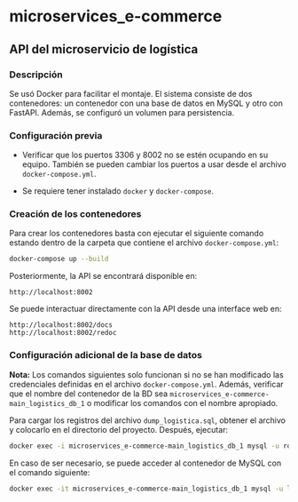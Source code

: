 # microservices_e-commerce

## API del microservicio de logística

### Descripción

Se usó Docker para facilitar el montaje. El sistema consiste de dos contenedores: un contenedor con una base de datos en MySQL y otro con FastAPI. Además, se configuró un volumen para persistencia.

### Configuración previa
- Verificar que los puertos 3306 y 8002 no se estén ocupando en su equipo. También se pueden cambiar los puertos a usar desde el archivo `docker-compose.yml`.

- Se requiere tener instalado `docker` y `docker-compose`.

### Creación de los contenedores

Para crear los contenedores basta con ejecutar el siguiente comando estando dentro de la carpeta que contiene el archivo `docker-compose.yml`:
```bash
docker-compose up --build
```

Posteriormente, la API se encontrará disponible en:
```plaintext
http://localhost:8002
```

Se puede interactuar directamente con la API desde una interface web en:
```plaintext
http://localhost:8002/docs
http://localhost:8002/redoc
```

### Configuración adicional de la base de datos

**Nota:** Los comandos siguientes solo funcionan si no se han modificado las credenciales definidas en el archivo `docker-compose.yml`. Además, verificar que el nombre del contenedor de la BD sea `microservices_e-commerce-main_logistics_db_1` o modificar los comandos con el nombre apropiado.

Para cargar los registros del archivo `dump_logistica.sql`, obtener el archivo y colocarlo en el directorio del proyecto. Después, ejecutar:
```bash
docker exec -i microservices_e-commerce-main_logistics_db_1 mysql -u root -prootpassword microservicio_logistica < dump_logistica.sql
```

En caso de ser necesario, se puede acceder al contenedor de MySQL con el comando siguiente:
```bash
docker exec -it microservices_e-commerce-main_logistics_db_1 mysql -u logistics_user -plogistics_password microservicio_logistica
```

